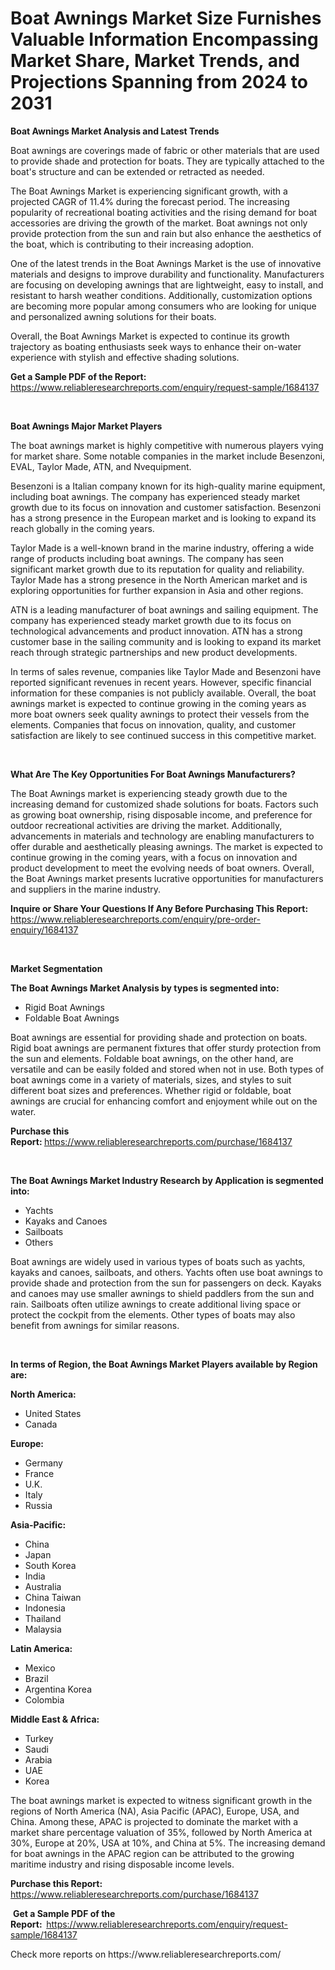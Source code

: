 <p><h1>Boat Awnings Market Size Furnishes Valuable Information Encompassing Market Share, Market Trends, and Projections Spanning from 2024 to 2031</h1></p><p><strong>Boat Awnings Market Analysis and Latest Trends</strong></p>
<p><p>Boat awnings are coverings made of fabric or other materials that are used to provide shade and protection for boats. They are typically attached to the boat's structure and can be extended or retracted as needed.</p><p>The Boat Awnings Market is experiencing significant growth, with a projected CAGR of 11.4% during the forecast period. The increasing popularity of recreational boating activities and the rising demand for boat accessories are driving the growth of the market. Boat awnings not only provide protection from the sun and rain but also enhance the aesthetics of the boat, which is contributing to their increasing adoption.</p><p>One of the latest trends in the Boat Awnings Market is the use of innovative materials and designs to improve durability and functionality. Manufacturers are focusing on developing awnings that are lightweight, easy to install, and resistant to harsh weather conditions. Additionally, customization options are becoming more popular among consumers who are looking for unique and personalized awning solutions for their boats.</p><p>Overall, the Boat Awnings Market is expected to continue its growth trajectory as boating enthusiasts seek ways to enhance their on-water experience with stylish and effective shading solutions.</p></p>
<p><strong>Get a Sample PDF of the Report:&nbsp;</strong> <a href="https://www.reliableresearchreports.com/enquiry/request-sample/1684137">https://www.reliableresearchreports.com/enquiry/request-sample/1684137</a></p>
<p>&nbsp;</p>
<p><strong>Boat Awnings Major Market Players</strong></p>
<p><p>The boat awnings market is highly competitive with numerous players vying for market share. Some notable companies in the market include Besenzoni, EVAL, Taylor Made, ATN, and Nvequipment.</p><p>Besenzoni is a Italian company known for its high-quality marine equipment, including boat awnings. The company has experienced steady market growth due to its focus on innovation and customer satisfaction. Besenzoni has a strong presence in the European market and is looking to expand its reach globally in the coming years.</p><p>Taylor Made is a well-known brand in the marine industry, offering a wide range of products including boat awnings. The company has seen significant market growth due to its reputation for quality and reliability. Taylor Made has a strong presence in the North American market and is exploring opportunities for further expansion in Asia and other regions.</p><p>ATN is a leading manufacturer of boat awnings and sailing equipment. The company has experienced steady market growth due to its focus on technological advancements and product innovation. ATN has a strong customer base in the sailing community and is looking to expand its market reach through strategic partnerships and new product developments.</p><p>In terms of sales revenue, companies like Taylor Made and Besenzoni have reported significant revenues in recent years. However, specific financial information for these companies is not publicly available. Overall, the boat awnings market is expected to continue growing in the coming years as more boat owners seek quality awnings to protect their vessels from the elements. Companies that focus on innovation, quality, and customer satisfaction are likely to see continued success in this competitive market.</p></p>
<p>&nbsp;</p>
<p><strong>What Are The Key Opportunities For Boat Awnings Manufacturers?</strong></p>
<p><p>The Boat Awnings market is experiencing steady growth due to the increasing demand for customized shade solutions for boats. Factors such as growing boat ownership, rising disposable income, and preference for outdoor recreational activities are driving the market. Additionally, advancements in materials and technology are enabling manufacturers to offer durable and aesthetically pleasing awnings. The market is expected to continue growing in the coming years, with a focus on innovation and product development to meet the evolving needs of boat owners. Overall, the Boat Awnings market presents lucrative opportunities for manufacturers and suppliers in the marine industry.</p></p>
<p><strong>Inquire or Share Your Questions If Any Before Purchasing This Report:</strong> <a href="https://www.reliableresearchreports.com/enquiry/pre-order-enquiry/1684137">https://www.reliableresearchreports.com/enquiry/pre-order-enquiry/1684137</a></p>
<p>&nbsp;</p>
<p><strong>Market Segmentation</strong></p>
<p><strong>The Boat Awnings Market Analysis by types is segmented into:</strong></p>
<p><ul><li>Rigid Boat Awnings</li><li>Foldable Boat Awnings</li></ul></p>
<p><p>Boat awnings are essential for providing shade and protection on boats. Rigid boat awnings are permanent fixtures that offer sturdy protection from the sun and elements. Foldable boat awnings, on the other hand, are versatile and can be easily folded and stored when not in use. Both types of boat awnings come in a variety of materials, sizes, and styles to suit different boat sizes and preferences. Whether rigid or foldable, boat awnings are crucial for enhancing comfort and enjoyment while out on the water.</p></p>
<p><strong>Purchase this Report:&nbsp;</strong><a href="https://www.reliableresearchreports.com/purchase/1684137">https://www.reliableresearchreports.com/purchase/1684137</a></p>
<p>&nbsp;</p>
<p><strong>The Boat Awnings Market Industry Research by Application is segmented into:</strong></p>
<p><ul><li>Yachts</li><li>Kayaks and Canoes</li><li>Sailboats</li><li>Others</li></ul></p>
<p><p>Boat awnings are widely used in various types of boats such as yachts, kayaks and canoes, sailboats, and others. Yachts often use boat awnings to provide shade and protection from the sun for passengers on deck. Kayaks and canoes may use smaller awnings to shield paddlers from the sun and rain. Sailboats often utilize awnings to create additional living space or protect the cockpit from the elements. Other types of boats may also benefit from awnings for similar reasons.</p></p>
<p>&nbsp;</p>
<p><strong>In terms of Region, the Boat Awnings Market Players available by Region are:</strong></p>
<p>
    <p> <strong> North America: </strong>
        <ul>
            <li>United States</li>
            <li>Canada</li>
        </ul>
        </p> 
    <p> <strong> Europe: </strong>
        <ul>
            <li>Germany</li>
            <li>France</li>
            <li>U.K.</li>
            <li>Italy</li>
            <li>Russia</li>
        </ul>
        </p> 
    <p> <strong> Asia-Pacific: </strong>
        <ul>
            <li>China</li>
            <li>Japan</li>
            <li>South Korea</li>
            <li>India</li>
            <li>Australia</li>
            <li>China Taiwan</li>
            <li>Indonesia</li>
            <li>Thailand</li>
            <li>Malaysia</li>
        </ul>
        </p> 
    <p> <strong> Latin America: </strong>
        <ul>
            <li>Mexico</li>
            <li>Brazil</li>
            <li>Argentina Korea</li>
            <li>Colombia</li>
        </ul>
        </p> 
    <p> <strong> Middle East & Africa: </strong>
        <ul>
            <li>Turkey</li>
            <li>Saudi</li>
            <li>Arabia</li>
            <li>UAE</li>
            <li>Korea</li>
        </ul>
    </p>
    </p>
<p><p>The boat awnings market is expected to witness significant growth in the regions of North America (NA), Asia Pacific (APAC), Europe, USA, and China. Among these, APAC is projected to dominate the market with a market share percentage valuation of 35%, followed by North America at 30%, Europe at 20%, USA at 10%, and China at 5%. The increasing demand for boat awnings in the APAC region can be attributed to the growing maritime industry and rising disposable income levels.</p></p>
<p><strong>Purchase this Report: </strong><a href="https://www.reliableresearchreports.com/purchase/1684137">https://www.reliableresearchreports.com/purchase/1684137</a></p>
<p>&nbsp;<strong>Get a Sample PDF of the Report:&nbsp;&nbsp;</strong><a href="https://www.reliableresearchreports.com/enquiry/request-sample/1684137">https://www.reliableresearchreports.com/enquiry/request-sample/1684137</a></p>
<p><strong></strong></p>
<p>Check more reports on https://www.reliableresearchreports.com/</p>